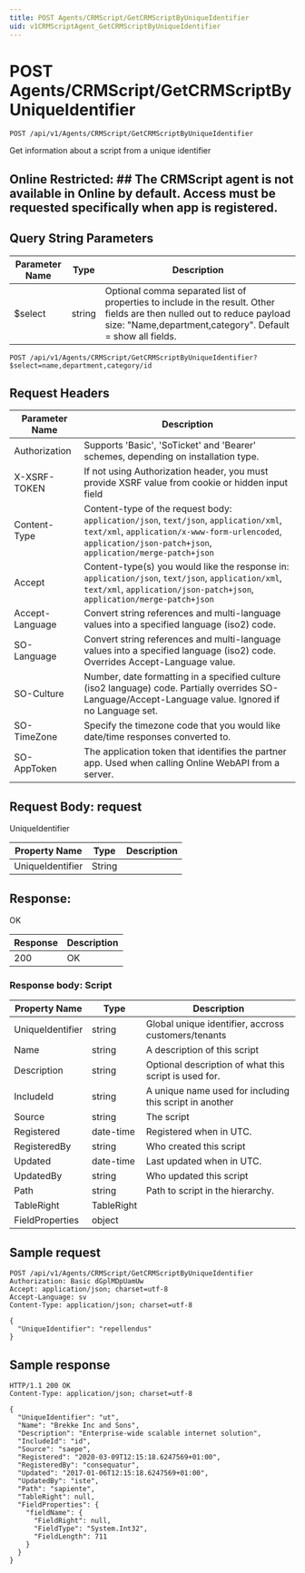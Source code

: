 ```yaml
---
title: POST Agents/CRMScript/GetCRMScriptByUniqueIdentifier
uid: v1CRMScriptAgent_GetCRMScriptByUniqueIdentifier
---
```


# POST Agents/CRMScript/GetCRMScriptByUniqueIdentifier

```http
POST /api/v1/Agents/CRMScript/GetCRMScriptByUniqueIdentifier
```

Get information about a script from a unique identifier


## Online Restricted: ## The CRMScript agent is not available in Online by default. Access must be requested specifically when app is registered.






## Query String Parameters

| Parameter Name | Type |  Description |
|----------------|------|--------------|
| $select | string |  Optional comma separated list of properties to include in the result. Other fields are then nulled out to reduce payload size: "Name,department,category". Default = show all fields. |

```http
POST /api/v1/Agents/CRMScript/GetCRMScriptByUniqueIdentifier?$select=name,department,category/id
```


## Request Headers

| Parameter Name | Description |
|----------------|-------------|
| Authorization  | Supports 'Basic', 'SoTicket' and 'Bearer' schemes, depending on installation type. |
| X-XSRF-TOKEN   | If not using Authorization header, you must provide XSRF value from cookie or hidden input field |
| Content-Type | Content-type of the request body: `application/json`, `text/json`, `application/xml`, `text/xml`, `application/x-www-form-urlencoded`, `application/json-patch+json`, `application/merge-patch+json` |
| Accept         | Content-type(s) you would like the response in: `application/json`, `text/json`, `application/xml`, `text/xml`, `application/json-patch+json`, `application/merge-patch+json` |
| Accept-Language | Convert string references and multi-language values into a specified language (iso2) code. |
| SO-Language | Convert string references and multi-language values into a specified language (iso2) code. Overrides Accept-Language value. |
| SO-Culture | Number, date formatting in a specified culture (iso2 language) code. Partially overrides SO-Language/Accept-Language value. Ignored if no Language set. |
| SO-TimeZone | Specify the timezone code that you would like date/time responses converted to. |
| SO-AppToken | The application token that identifies the partner app. Used when calling Online WebAPI from a server. |

## Request Body: request 

UniqueIdentifier 

| Property Name | Type |  Description |
|----------------|------|--------------|
| UniqueIdentifier | String |  |

## Response:

OK

| Response | Description |
|----------------|-------------|
| 200 | OK |

### Response body: Script

| Property Name | Type |  Description |
|----------------|------|--------------|
| UniqueIdentifier | string | Global unique identifier, accross customers/tenants |
| Name | string | A description of this script |
| Description | string | Optional description of what this script is used for. |
| IncludeId | string | A unique name used for including this script in another |
| Source | string | The script |
| Registered | date-time | Registered when  in UTC. |
| RegisteredBy | string | Who created this script |
| Updated | date-time | Last updated when  in UTC. |
| UpdatedBy | string | Who updated this script |
| Path | string | Path to script in the hierarchy. |
| TableRight | TableRight |  |
| FieldProperties | object |  |

## Sample request

```http!
POST /api/v1/Agents/CRMScript/GetCRMScriptByUniqueIdentifier
Authorization: Basic dGplMDpUamUw
Accept: application/json; charset=utf-8
Accept-Language: sv
Content-Type: application/json; charset=utf-8

{
  "UniqueIdentifier": "repellendus"
}
```

## Sample response

```http_
HTTP/1.1 200 OK
Content-Type: application/json; charset=utf-8

{
  "UniqueIdentifier": "ut",
  "Name": "Brekke Inc and Sons",
  "Description": "Enterprise-wide scalable internet solution",
  "IncludeId": "id",
  "Source": "saepe",
  "Registered": "2020-03-09T12:15:18.6247569+01:00",
  "RegisteredBy": "consequatur",
  "Updated": "2017-01-06T12:15:18.6247569+01:00",
  "UpdatedBy": "iste",
  "Path": "sapiente",
  "TableRight": null,
  "FieldProperties": {
    "fieldName": {
      "FieldRight": null,
      "FieldType": "System.Int32",
      "FieldLength": 711
    }
  }
}
```
